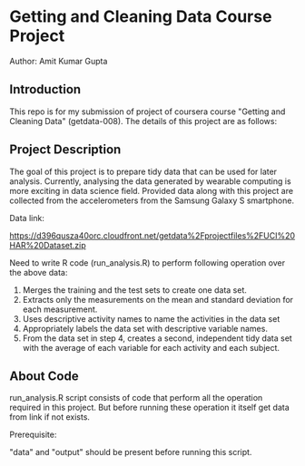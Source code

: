 
Getting and Cleaning Data Course Project
========================================

Author: Amit Kumar Gupta

Introduction
------------
This repo is for my submission of project of coursera course "Getting and Cleaning Data" (getdata-008). The details of this project are as follows:


Project Description
--------------------
The goal of this project is to prepare tidy data that can be used for later analysis. Currently, analysing the data generated by wearable computing is more exciting in data science field. Provided data along with this project are collected from the accelerometers from the Samsung Galaxy S smartphone.

Data link:

https://d396qusza40orc.cloudfront.net/getdata%2Fprojectfiles%2FUCI%20HAR%20Dataset.zip 


Need to write R code (run_analysis.R) to perform following operation over the above data:

1. Merges the training and the test sets to create one data set.
2. Extracts only the measurements on the mean and standard deviation for each measurement. 
3. Uses descriptive activity names to name the activities in the data set
4. Appropriately labels the data set with descriptive variable names. 
5. From the data set in step 4, creates a second, independent tidy data set with the average of each variable for each activity and each subject.

About Code
-----------
run_analysis.R script consists of code that perform all the operation required in this project. But before running these operation it itself get data from link if not exists.

Prerequisite:

"data" and "output" should be present before running this script.
